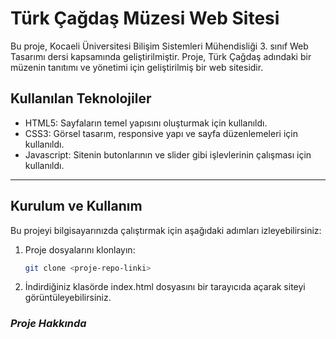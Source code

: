 # **Türk Çağdaş Müzesi Web Sitesi**
Bu proje, Kocaeli Üniversitesi Bilişim Sistemleri Mühendisliği 3. sınıf Web Tasarımı dersi kapsamında geliştirilmiştir.
Proje, Türk Çağdaş adındaki bir müzenin tanıtımı ve yönetimi için geliştirilmiş bir web sitesidir. 

## Kullanılan Teknolojiler
- HTML5: Sayfaların temel yapısını oluşturmak için kullanıldı.
- CSS3: Görsel tasarım, responsive yapı ve sayfa düzenlemeleri için kullanıldı.
- Javascript: Sitenin butonlarının ve slider gibi işlevlerinin çalışması için kullanıldı.
---
## Kurulum ve Kullanım
Bu projeyi bilgisayarınızda çalıştırmak için aşağıdaki adımları izleyebilirsiniz:
1. Proje dosyalarını klonlayın:
   ```bash
   git clone <proje-repo-linki>
   ```
2. İndirdiğiniz klasörde index.html dosyasını bir tarayıcıda açarak siteyi görüntüleyebilirsiniz.


### *Proje Hakkında*


